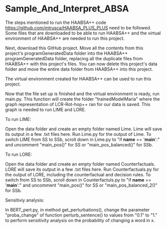 # Sample_And_Interpret_ABSA

The steps mentioned to run the HAABSA++ code https://github.com/mtrusca/HAABSA_PLUS_PLUS need to be followed. Some files that are downloaded to be able to run HAABSA++ and the virtual environment of HAABSA++ are needed to run this project.

Next, download this GitHub project. Move all the contents from this project's programGeneratedData folder into the HAABSA++ programGeneratedData folder, replacing all the duplicate files from HAABSA++ with this project's files. You can now delete this project's data folder and move the entire data folder from HAABSA++ into this project.

The virtual environment created for HAABSA++ can be used to run this project.

Now that the file set up is finished and the virtual environment is ready, run main.py. This function will create the folder "trainedModelMaria" where the graph representation of LCR-Rot-hop++ ran for our data is saved. This graph is needed to run LIME and LORE.

To run LIME:

Open the data folder and create an empty folder named Lime. Lime will save its output in a few .txt files here.
Run Lime.py for the output of Lime.
To switch LIME from SS to SSb, scroll down in Lime.py to "if __name__ == '__main__':" and uncomment "main_pos()" for SS or "main_pos_balanced()" for SSb.

To run LORE:

Open the data folder and create an empty folder named Counterfactuals. LORE will save its output in a few .txt files here.
Run Counterfactuals.py for the output of LORE, including the counterfactual and decision rules.
To switch from SS to SSb, scroll down in Counterfactuls.py to "if __name__ == '__main__':" and uncomment "main_pos()" for SS or "main_pos_balanced_2()" for SSb.

Sensitiviy analysis:

In BERT_pert.py, in method get_perturbations(), change the parameter "proba_change" of function perturb_sentence() to values from "0.1" to "1." to perform sensitivity analysis on the probability of changing a word in x. 
